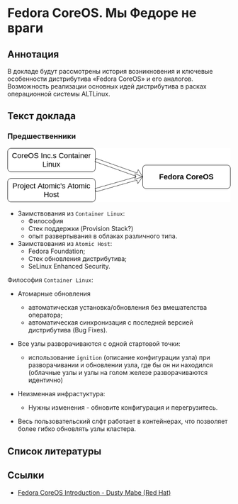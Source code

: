 # Fedora CoreOS. Мы Федоре не враги

## Аннотация
В докладе будут рассмотрены история возникновения и ключевые особенности дистрибутива «Fedora CoreOS» и его аналогов.
Возможность реализации основных идей дистрибутива в расках операционной системы ALTLinux.


## Текст доклада

### Предшественники

![Предшественники](./Images/parents.png)

- Заимствования из `Container Linux`: 
  * Философия
  * Стек поддержки (Provision Stack?)
  * опыт развертывания в облаках различного типа.
- Заимствования из `Atomic Host`:
  * Fedora Foundation;
  * Стек обновления дистрибутива;
  * SeLinux Enhanced Security.

Философия `Container Linux`:

- Атомарные обновления
  * автоматическая установка/обновления без вмешателства оператора;
  * автоматическая синхронизация с последней версией дистрибутива (Bug Fixes).

- Все узлы разворачиваются с одной стартовой точки:

  * использование `ignition` (описание конфигурации узла) при разворачивании и обновлении узла, 
    где бы он ни находился  (облачные узлы и узлы на голом железе разворачиваются идентично)
  
- Неизменная инфрастуктура:
  * Нужны изменения - обновите конфигурация и перегрузитесь.

- Весь пользовательский слфт работает в контейнерах, что позволяет более гибко обновлять узлы кластера.

## Список литературы

## Ссылки

- [Fedora CoreOS Introduction - Dusty Mabe (Red Hat)](https://www.youtube.com/watch?v=JepNm7R0LSo)



